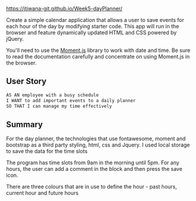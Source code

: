 https://jtiwana-git.github.io/Week5-dayPlanner/ 

Create a simple calendar application that allows a user to save events for each hour of the day by modifying starter code. This app will run in the browser and feature dynamically updated HTML and CSS powered by jQuery.

You'll need to use the [Moment.js](https://momentjs.com/) library to work with date and time. Be sure to read the documentation carefully and concentrate on using Moment.js in the browser.

## User Story

```md
AS AN employee with a busy schedule
I WANT to add important events to a daily planner
SO THAT I can manage my time effectively
```

## Summary

For the day planner, the technologies that use fontawesome, moment and bootstrap as a third party styling, html, css and Jquery.  I used local storage to save the data for the time slots

The program has time slots from 9am in the morning until 5pm.  For any hours, the user can add a comment in the block and then press the save icon.  

There are three colours that are in use to define the hour - past hours, current hour and future hours


